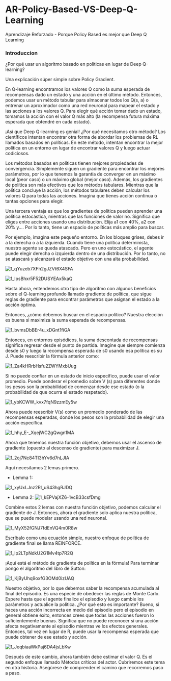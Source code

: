 # AR-Policy-Based-VS-Deep-Q-Learning
Aprendizaje Reforzado - Porque Policy Based es mejor que Deep Q Learning
### Introduccion ###

¿Por qué usar un algoritmo basado en políticas en lugar de Deep Q-learning?  

Una explicación súper simple sobre Policy Gradient.  

En Q-learning encontramos los valores Q como la suma esperada de recompensas dado un estado y una acción en el último método. Entonces, podemos usar un método tabular para almacenar todos los Q(s, a) o entrenar un aproximador como una red neuronal para mapear el estado y las acciones a los valores Q. Para elegir qué acción tomar dado un estado, tomamos la acción con el valor Q más alto (la recompensa futura máxima esperada que obtendré en cada estado).  

¡Así que Deep Q-learning es genial! ¿Por qué necesitamos otro método? Los científicos intentan encontrar otra forma de abordar los problemas de RL llamados basados en políticas. En este método, intentan encontrar la mejor política en un entorno en lugar de encontrar valores Q y luego actuar codiciosos.  

Los métodos basados en políticas tienen mejores propiedades de convergencia. Simplemente siguen un gradiente para encontrar los mejores parámetros, por lo que tenemos la garantía de converger en un máximo local (peor caso) o un máximo global (mejor caso). Además, los gradientes de política son más efectivos que los métodos tabulares. Mientras que la política concluye la acción, los métodos tabulares deben calcular los valores Q para todas las acciones. Imagina que tienes acción continua o tantas opciones para elegir.  

Una tercera ventaja es que los gradientes de política pueden aprender una política estocástica, mientras que las funciones de valor no. Significa que eliges entre acciones usando una distribución. Elija a1 con 40%, a2 con 20% y…. Por lo tanto, tiene un espacio de políticas más amplio para buscar.

Por ejemplo, imagina este pequeño entorno. En los bloques grises, debes ir a la derecha o a la izquierda. Cuando tiene una política determinista, nuestro agente se queda atascado. Pero en uno estocástico, el agente puede elegir derecha o izquierda dentro de una distribución. Por lo tanto, no se atascará y alcanzará el estado objetivo con una alta probabilidad.

![1_qYuzeb7XFh2gJZVt6X4SFA](https://user-images.githubusercontent.com/95035101/198917808-c3c86192-69ff-4598-89ce-8591e6ece29a.png)

![1_lpsBhxr5F52DUSYEAx5kaQ](https://user-images.githubusercontent.com/95035101/198917832-00bf068b-9e5f-4f5b-8162-782c42d0dec7.png)

Hasta ahora, entendemos otro tipo de algoritmo con algunos beneficios sobre el Q-learning profundo llamado gradiente de política, que sigue reglas de gradiente para encontrar parámetros que asignan el estado a la acción óptima.  

Entonces, ¿cómo debemos buscar en el espacio político? Nuestra elección es buena si maximiza la suma esperada de recompensas.

![1_bvmsDbBEr4u_xDGnt1fiGA](https://user-images.githubusercontent.com/95035101/198917932-f89c0120-0725-4356-b02d-e1e6776fad84.png)

Entonces, en entornos episódicos, la suma descontada de recompensas significa regresar desde el punto de partida. Imagine que siempre comienza desde s0 y luego la recompensa esperada de s0 usando esa política es su J. Puede reescribir la fórmula anterior como:

![1_Za4kHRrbHsfu2ZWYMxbUug](https://user-images.githubusercontent.com/95035101/198917968-232836e7-8971-450e-b02a-0171bb33d431.png)

Si no puede confiar en un estado de inicio específico, puede usar el valor promedio. Puede ponderar el promedio sobre V (s) para diferentes donde los pesos son la probabilidad de comenzar desde ese estado (o la probabilidad de que ocurra el estado respetado).


![1_ybKCWW_kvx7fqN9zzmEy5w](https://user-images.githubusercontent.com/95035101/198918011-08e09507-6787-44df-888a-adb8c1841f22.png)

Ahora puede reescribir V(s) como un promedio ponderado de las recompensas esperadas, donde los pesos son la probabilidad de elegir una acción específica.

![1_hhy_E-_XqejWC2gQwgn1MA](https://user-images.githubusercontent.com/95035101/198918049-b614dcae-1ed6-43b9-9e6e-2662852dc4a8.png)

Ahora que tenemos nuestra función objetivo, debemos usar el ascenso de gradiente (opuesto al descenso de gradiente) para maximizar J.

![1_2oj7Nc84TI3hYv6d7nLJIA](https://user-images.githubusercontent.com/95035101/198918069-dd46e840-9f66-4460-b789-ea440a1b9013.png)

Aquí necesitamos 2 lemas primero.

* Lemma 1:

![1_xyUxLJnz2Rl_uS43hgRJDQ](https://user-images.githubusercontent.com/95035101/198918112-5911e169-6cc1-481b-be3a-2ec704b48905.png)

* Lemma 2:
![1_kEPVajXZ6-1vcB33csfDmg](https://user-images.githubusercontent.com/95035101/198918131-bf8f764c-696c-45a6-86c9-ef9638847028.png)

Combine estos 2 lemas con nuestra función objetivo, podemos calcular el gradiente de J. Entonces, ahora el gradiente solo aplica nuestra política, que se puede modelar usando una red neuronal.

![1_MyX52fGNJ7fdEnVQ4m0R8w](https://user-images.githubusercontent.com/95035101/198918163-09cffdd2-4919-4e73-ad6a-8bfd08f68b89.png)

Escríbalo como una ecuación simple, nuestro enfoque de política de gradiente final se llama REINFORCE.

![1_lp2LTpNdkU2G1Mv4tp7R2Q](https://user-images.githubusercontent.com/95035101/198918193-198573fa-3e1a-4a61-a11c-00bb485196d5.png)

¡Aquí está el método de gradiente de política en la fórmula! Para terminar pongo el algoritmo del libro de Sutton:

![1_KjByUhq9oxfG3OMd0izUAQ](https://user-images.githubusercontent.com/95035101/198918236-36b4b765-13b2-49c9-ad81-c5129a1908bf.png)

Nuestro objetivo, por lo que debemos saber la recompensa acumulada al final del episodio. Es una especie de obedecer las reglas de Monte Carlo. Espere hasta que el agente finalice el episodio y luego cambie los parámetros y actualice la política. ¿Por qué esto es importante? Bueno, si haces una acción incorrecta en medio del episodio pero el episodio en general obtiene éxito, entonces crees que todas las acciones fueron lo suficientemente buenas. Significa que no puede reconocer si una acción afecta negativamente al episodio mientras ve los efectos generales. Entonces, tal vez en lugar de R, puede usar la recompensa esperada que puede obtener de ese estado y acción.

![1_JeqbiaaWkPaj6DA4jsLbKw](https://user-images.githubusercontent.com/95035101/198918266-016b1669-9634-432a-a6ce-256130c3c8f7.png)

Después de este cambio, ahora también debe estimar el valor Q. Es el segundo enfoque llamado Métodos críticos del actor. Cubriremos este tema en otra historia. Asegúrese de comprender el camino que recorremos paso a paso.


